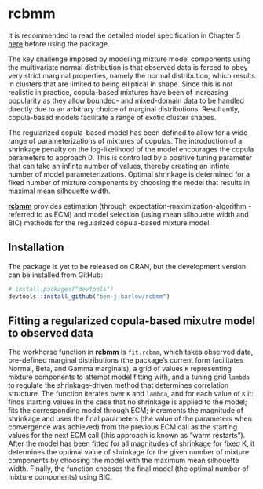 
<!-- README.md is generated from README.Rmd. Please edit that file -->

# rcbmm

It is recommended to read the detailed model specification in Chapter 5
[here](https://github.com/ben-j-barlow/rcbmm/blob/main/documentation/Dissertation_documentation.pdf)
before using the package.

The key challenge imposed by modelling mixture model components using
the multivariate normal distribution is that observed data is forced to
obey very strict marginal properties, namely the normal distribution,
which results in clusters that are limited to being elliptical in shape.
Since this is not realistic in practice, copula-based mixtures have been
of increasing popularity as they allow bounded- and mixed-domain data to
be handled directly due to an arbitrary choice of marginal
distributions. Resultantly, copula-based models facilitate a range of
exotic cluster shapes.

The regularized copula-based model has been defined to allow for a wide
range of parameterizations of mixtures of copulas. The introduction of a
shrinkage penalty on the log-likelihood of the model encourages the
copula parameters to approach 0. This is controlled by a positive tuning
parameter that can take an infinte number of values, thereby creating an
infinte number of model parameterizations. Optimal shrinkage is
determined for a fixed number of mixture components by choosing the
model that results in maximal mean silhouette width.

[**rcbmm**](https://github.com/ben-j-barlow/rcbmm) provides estimation
(through expectation-maximization-algorithm - referred to as ECM) and
model selection (using mean silhouette width and BIC) methods for the
regularized copula-based mixture model.

<!-- badges: start -->

<!-- badges: end -->

## Installation

The package is yet to be released on CRAN, but the development version
can be installed from GitHub:

``` r
# install.packages("devtools")
devtools::install_github("ben-j-barlow/rcbmm")
```

## Fitting a regularized copula-based mixutre model to observed data

The workhorse function in **rcbmm** is `fit.rcbmm`, which takes observed
data, pre-defined marginal distributions (the package’s current form
facilitates Normal, Beta, and Gamma marginals), a grid of values `K`
representing mixture components to attempt model fitting with, and a
tuning grid `lambda` to regulate the shrinkage-driven method that
determines correlation structure. The function iterates over `K` and
`lambda`, and for each value of `K` it: finds starting values in the
case that no shrinkage is applied to the model; fits the corresponding
model through ECM; increments the magnitude of shrinkage and uses the
final parameters (the value of the parameters when convergence was
achieved) from the previous ECM call as the starting values for the next
ECM call (this approach is known as “warm restarts”). After the model
has been fitted for all magnitudes of shrinkage for fixed K, it
determines the optimal value of shrinkage for the given number of
mixture components by choosing the model with the maximum mean
silhouette width. Finally, the function chooses the final model (the
optimal number of mixture components) using BIC.
